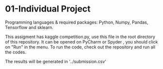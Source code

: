 # 01-Individual Project

Programming languages & required packages: Python, Numpy, Pandas, Tensorflow and sklearn.
 
This assigment has kaggle competition.py, use this file in the root directory of this repository. It can be opened on PyCharm or Spyder , you should click on "Run" in the menu. To run the code, check out the repository and run all the codes.

The results will be generated in '../submission.csv'
